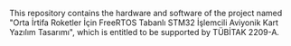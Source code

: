 This repository contains the hardware and software of the project named "Orta İrtifa Roketler İçin FreeRTOS Tabanlı STM32 İşlemcili Aviyonik Kart Yazılım Tasarımı", which is entitled to be supported by TÜBİTAK 2209-A.